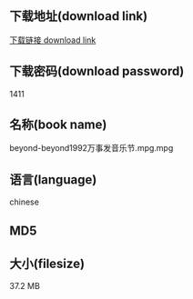 ## 下载地址(download link)
[下载链接 download link](https://voluble-croquembouche-d321dc.netlify.app/?s=beyond-beyond1992%E4%B8%87%E4%BA%8B%E5%8F%91%E9%9F%B3%E4%B9%90%E8%8A%82.mpg)

## 下载密码(download password)
1411

## 名称(book name)
beyond-beyond1992万事发音乐节.mpg.mpg

## 语言(language)
chinese

## MD5


## 大小(filesize)
37.2 MB
